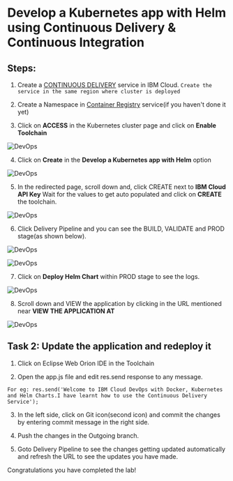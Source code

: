 # Develop a Kubernetes app with Helm using Continuous Delivery & Continuous Integration

## Steps:

1. Create a [CONTINUOUS DELIVERY](https://cloud.ibm.com/catalog/services/continuous-delivery) service in IBM Cloud.
`Create the service in the same region where cluster is deployed`

2. Create a Namespace in [Container Registry](https://cloud.ibm.com/kubernetes/catalog/registry) service(if you haven't done it yet)

3. Click on **ACCESS** in the Kubernetes cluster page and click on **Enable Toolchain** 

![DevOps](https://github.com/IBMDevConnect/ibmdevday2019-cloud/blob/master/cicdworkshop/images/main.png)

4. Click on **Create** in the **Develop a Kubernetes app with Helm** option

![DevOps](https://github.com/IBMDevConnect/ibmdevday2019-cloud/blob/master/cicdworkshop/images/1.png)

5. In the redirected page, scroll down and, click CREATE next to **IBM Cloud API Key** Wait for the values to get auto populated and click on **CREATE** the toolchain.

![DevOps](https://github.com/IBMDevConnect/ibmdevday2019-cloud/blob/master/cicdworkshop/images/7.png)

6. Click Delivery Pipeline and you can see the BUILD, VALIDATE and PROD stage(as shown below).

![DevOps](https://github.com/IBMDevConnect/ibmdevday2019-cloud/blob/master/cicdworkshop/images/6.png)

![DevOps](https://github.com/IBMDevConnect/ibmdevday2019-cloud/blob/master/cicdworkshop/images/new-main.png)

7. Click on **Deploy Helm Chart** within PROD stage to see the logs.

![DevOps](https://github.com/IBMDevConnect/ibmdevday2019-cloud/blob/master/cicdworkshop/images/2.png)

8. Scroll down and VIEW the application by clicking in the URL mentioned near **VIEW THE APPLICATION AT**

![DevOps](https://github.com/IBMDevConnect/ibmdevday2019-cloud/blob/master/cicdworkshop/images/5.png)

## Task 2: Update the application and redeploy it

1. Click on Eclipse Web Orion IDE in the Toolchain

2. Open the app.js file and edit res.send response to any message.

`For eg: res.send('Welcome to IBM Cloud DevOps with Docker, Kubernetes and Helm Charts.I have learnt how to use the Continuous Delivery Service');`

3. In the left side, click on Git icon(second icon) and commit the changes by entering commit message in the right side.

4. Push the changes in the Outgoing branch.

5. Goto Delivery Pipeline to see the changes getting updated automatically and refresh the URL to see the updates you have made.

Congratulations you have completed the lab!
